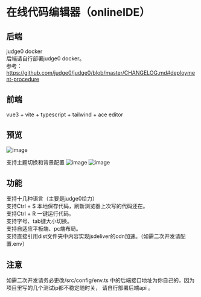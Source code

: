 # 在线代码编辑器（onlineIDE）  
## 后端
judge0 docker  
后端请自行部署judge0 docker。  
参考：https://github.com/judge0/judge0/blob/master/CHANGELOG.md#deployment-procedure
## 前端
vue3 + vite + typescript + tailwind + ace editor  
## 预览
![image](https://user-images.githubusercontent.com/35400185/148081461-53c0f5bf-171d-48bb-b958-1cbc708ad44d.png)

支持主题切换和背景配置
![image](https://user-images.githubusercontent.com/35400185/148083734-ff050501-3d21-4f4e-b951-a16a3deb8cd4.png)
![image](https://user-images.githubusercontent.com/35400185/148082641-b3bf5dbc-620e-4657-aa99-19541e1cc250.png)

## 功能
支持十几种语言（主要是judge0给力）  
支持Ctrl + S 本地保存代码，刷新浏览器上次写的代码还在。  
支持Ctrl + R 一键运行代码。  
支持字号、tab键大小切换。  
支持自适应平板端、pc端布局。  
支持直接引用dist文件夹中内容实现jsdeliver的cdn加速。（如需二次开发请配置.env）
## 注意
如需二次开发请务必更改/src/config/env.ts 中的后端接口地址为你自己的，因为项目里写的几个测试ip都不稳定随时关， 请自行部署后端api 。
